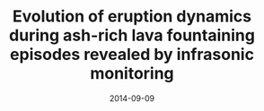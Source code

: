 ---
type: talk
authors: ['Sébastien Valade', 'M. Ripepe', 'G. Ulivieri', 'E. Marchetti']
title: "Evolution of eruption dynamics during ash-rich lava fountaining episodes revealed by infrasonic monitoring"
event: Cities on Volcanoes 8
event_url: https://www.iavceivolcano.org/event/cities-on-volcanoes-8/
location: None
address:
  city: Yogyakarta
  country: Indonesia
date: 2014-09-09
date_end: 2014-09-13
all_day: True
---